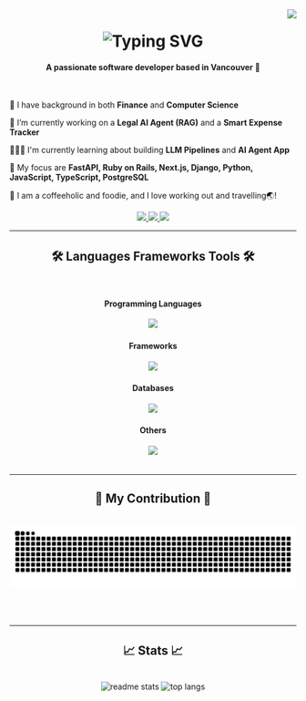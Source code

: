 <img align="right" src="https://api.visitorbadge.io/api/visitors?path=https%3A%2F%2Fgithub.com%2FCathyyRyuu%2FCathyyRyuu&label=VISITORS&labelColor=%23d9e3f0&countColor=%23697689" />

<h1 align="center">
  <img src="https://readme-typing-svg.herokuapp.com?font=Fira+Code&weight=600&size=22&duration=4999&pause=1000&color=CCAAF7&background=FFFFFF00&center=true&vCenter=true&random=false&width=500&height=70&lines=%F0%9F%91%8B+Hello%2C+I'm+Cathy+%F0%9F%98%8A" alt="Typing SVG" />
</h1>

<h4 align="center">A passionate software developer based in Vancouver 🍁 </h4>
<br/>

<div align="left" >
  
  👀 I have background in both **Finance** and **Computer Science**
  
  🌱 I’m currently working on a **Legal AI Agent (RAG)** and a **Smart Expense Tracker**
  
  👩🏻‍💻 I'm currently learning about building **LLM Pipelines** and **AI Agent App**
  
  📌 My focus are **FastAPI, Ruby on Rails, Next.js, Django, Python, JavaScript, TypeScript, PostgreSQL**

  💜 I am a coffeeholic and foodie, and I love working out and travelling🌏!
  
</div>

<div align="center" >
  <a href="https://www.linkedin.com/in/weiqi-liu/" target="_blank">
    <img src="https://img.shields.io/badge/LinkedIn-0077B5?style=for-the-badge&logo=linkedin&logoColor=white" target="_blank" />
  </a>
  <a href="https://cathyyryuu-website.vercel.app/" target="_blank">
    <img src="https://img.shields.io/badge/website-000000?style=for-the-badge&logo=About.me&logoColor=white" target="_blank" />
  </a>
  <a href="https://github.com/CathyyRyuu" target="_blank">
    <img src="https://img.shields.io/badge/GitHub-100000?style=for-the-badge&logo=github&logoColor=white" target="_blank" />
  </a>
</div>

<hr/>

<h2 align="center"> 🛠️ Languages Frameworks Tools 🛠️ </h2>
<br/>

<div align="center">
  <h4 align="center"> Programming Languages </h4>
  <a href="https://skillicons.dev">
    <img src="https://skillicons.dev/icons?i=ruby,python,javascript,typescript,java,c" /><br>
  </a>
  <h4 align="center"> Frameworks </h4>
  <a href="https://skillicons.dev">
    <img src="https://skillicons.dev/icons?i=nextjs,react,django,rails" /><br>
  </a>
  <h4 align="center"> Databases </h4>
  <a href="https://skillicons.dev">
    <img src="https://skillicons.dev/icons?i=postgresql,mysql,mongodb" /><br>
  </a>
  <h4 align="center"> Others </h4>
  <a href="https://skillicons.dev">
    <img src="https://skillicons.dev/icons?i=docker,git,aws" /><br>
  </a>
</div>

<br/>
<hr/>

<div align="center">
  <h2>💪 My Contribution 💪</h2>
  <br>
  <img alt="snake eating my contributions" src="https://raw.githubusercontent.com/cathyyryuu/cathyyryuu/output/github-contribution-grid-snake.svg" />
</div>

<br/><br/>
<hr/>


<h2 align="center">📈 Stats 📈</h2>
<br>
<div align=center>
<!--   <img width=390 src="https://github-readme-streak-stats-salesp07.vercel.app/?user=salesp07&count_private=true&theme=react&border_radius=10" alt="streak stats"/> -->
  <img width=450 src="https://github-readme-stats.vercel.app/api?username=cathyyryuu&count_private=true&show_icons=true&rank_icon=github&border_radius=10&bg_color=30,EC407A,AB47BC,4299E1&title_color=fff&text_color=fff" alt="readme stats" />
  <img width=400 src="https://github-readme-stats.vercel.app/api/top-langs/?username=cathyyryuu&hide=HTML&langs_count=8&layout=compact&border_radius=10&size_weight=0.5&count_weight=0.5&exclude_repo=github-readme-stats&bg_color=30,EC407A,AB47BC,4299E1&title_color=fff&text_color=fff" alt="top langs" />
</div>

<br/><br/>


<!---
CathyyRyuu/CathyyRyuu is a ✨ special ✨ repository because its `README.md` (this file) appears on your GitHub profile.
You can click the Preview link to take a look at your changes.
--->
